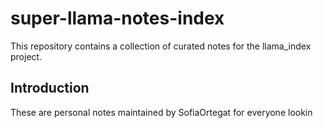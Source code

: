 # super-llama-notes-index
This repository contains a collection of curated notes for the llama_index project.

## Introduction
These are personal notes maintained by SofiaOrtegat for everyone lookin